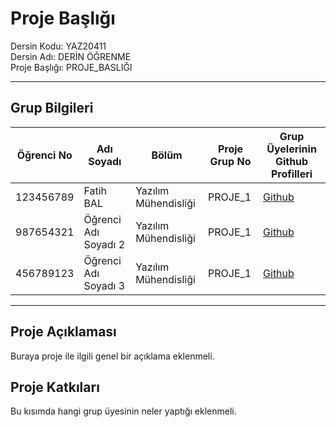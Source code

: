 # Proje Başlığı

Dersin Kodu: YAZ20411  
Dersin Adı: DERİN ÖĞRENME  
Proje Başlığı: PROJE_BASLIĞI  

---

## Grup Bilgileri

| Öğrenci No | Adı Soyadı           | Bölüm          		   | Proje Grup No | Grup Üyelerinin Github Profilleri         |
|------------|----------------------|--------------------------|---------------|-------------------------------------|
| 123456789  | Fatih BAL			| Yazılım Mühendisliği     | PROJE_1       | [Github](https://github.com/balfatih)     |
| 987654321  | Öğrenci Adı Soyadı 2 | Yazılım Mühendisliği     | PROJE_1       | [Github](https://github.com/balfatih)     |
| 456789123  | Öğrenci Adı Soyadı 3 | Yazılım Mühendisliği     | PROJE_1       | [Github](https://github.com/balfatih)     |

---

## Proje Açıklaması

Buraya proje ile ilgili genel bir açıklama eklenmeli.

## Proje Katkıları

Bu kısımda hangi grup üyesinin neler yaptığı eklenmeli. 